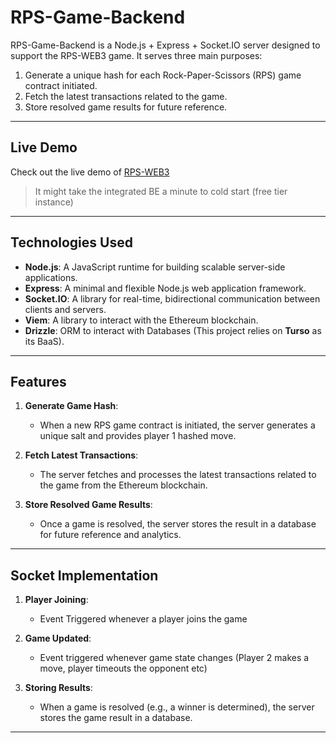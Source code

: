 # RPS-Game-Backend

RPS-Game-Backend is a Node.js + Express + Socket.IO server designed to support the RPS-WEB3 game. It serves three main purposes:

1. Generate a unique hash for each Rock-Paper-Scissors (RPS) game contract initiated.
2. Fetch the latest transactions related to the game.
3. Store resolved game results for future reference.

---

## Live Demo

Check out the live demo of [RPS-WEB3](https://rps-web3.onrender.com/)

> It might take the integrated BE a minute to cold start (free tier instance)

---

## Technologies Used

- **Node.js**: A JavaScript runtime for building scalable server-side applications.
- **Express**: A minimal and flexible Node.js web application framework.
- **Socket.IO**: A library for real-time, bidirectional communication between clients and servers.
- **Viem**: A library to interact with the Ethereum blockchain.
- **Drizzle**: ORM to interact with Databases (This project relies on **Turso** as its BaaS).

---

## Features

1. **Generate Game Hash**:

   - When a new RPS game contract is initiated, the server generates a unique salt and provides player 1 hashed move.

2. **Fetch Latest Transactions**:

   - The server fetches and processes the latest transactions related to the game from the Ethereum blockchain.

3. **Store Resolved Game Results**:
   - Once a game is resolved, the server stores the result in a database for future reference and analytics.

---

## Socket Implementation

1. **Player Joining**:

   - Event Triggered whenever a player joins the game

2. **Game Updated**:

   - Event triggered whenever game state changes (Player 2 makes a move, player timeouts the opponent etc)

3. **Storing Results**:
   - When a game is resolved (e.g., a winner is determined), the server stores the game result in a database.

---
